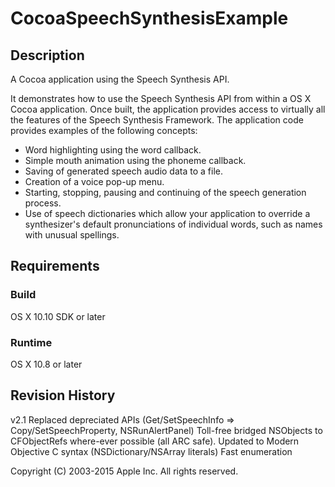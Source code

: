 # CocoaSpeechSynthesisExample

## Description 

A Cocoa application using the Speech Synthesis API.

It demonstrates how to use the Speech Synthesis API from within a OS X Cocoa application.
Once built, the application provides access to virtually all the features of the Speech Synthesis Framework.
The application code provides examples of the following concepts:

- Word highlighting using the word callback.
- Simple mouth animation using the phoneme callback.
- Saving of generated speech audio data to a file.
- Creation of a voice pop-up menu.
- Starting, stopping, pausing and continuing of the speech generation process.
- Use of speech dictionaries which allow your application to override a synthesizer's default pronunciations of individual words, such as names with unusual spellings.

## Requirements

### Build

OS X 10.10 SDK or later

### Runtime

OS X 10.8 or later

## Revision History

v2.1
Replaced depreciated APIs (Get/SetSpeechInfo => Copy/SetSpeechProperty, NSRunAlertPanel)
Toll-free bridged NSObjects to CFObjectRefs where-ever possible (all ARC safe).
Updated to Modern Objective C syntax (NSDictionary/NSArray literals)
Fast enumeration


Copyright (C) 2003-2015 Apple Inc. All rights reserved.
